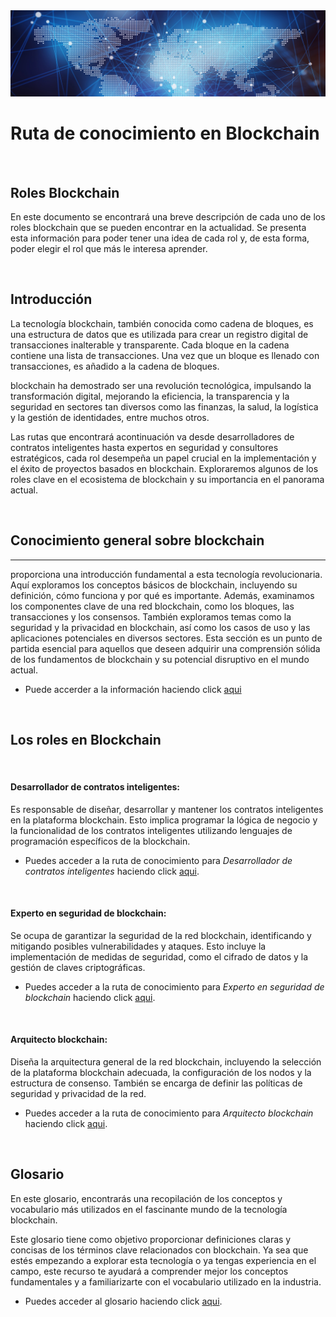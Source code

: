 <img src="./imagenes/blockchain.webp"/>

<br>

# Ruta de conocimiento en Blockchain

<br>

## **Roles Blockchain**

En este documento se encontrará una breve descripción de cada uno de los roles blockchain que se pueden encontrar en la actualidad. Se presenta esta información para poder tener una idea de cada rol y, de esta forma, poder elegir el rol que más le interesa aprender.

<br>

## **Introducción**


La tecnología blockchain, también conocida como cadena de bloques, es una estructura de datos que es utilizada para crear un registro digital de transacciones inalterable y transparente. Cada bloque en la cadena contiene una lista de transacciones. Una vez que un bloque es llenado con transacciones, es añadido a la cadena de bloques.

blockchain ha demostrado ser una revolución tecnológica, impulsando la transformación digital, mejorando la eficiencia, la transparencia y la seguridad en sectores tan diversos como las finanzas, la salud, la logística y la gestión de identidades, entre muchos otros. 

Las rutas que encontrará acontinuación va desde desarrolladores de contratos inteligentes hasta expertos en seguridad y consultores estratégicos, cada rol desempeña un papel crucial en la implementación y el éxito de proyectos basados en blockchain. Exploraremos algunos de los roles clave en el ecosistema de blockchain y su importancia en el panorama actual.

<br>


## **Conocimiento general sobre blockchain**
---

proporciona una introducción fundamental a esta tecnología revolucionaria. Aquí exploramos los conceptos básicos de blockchain, incluyendo su definición, cómo funciona y por qué es importante. Además, examinamos los componentes clave de una red blockchain, como los bloques, las transacciones y los consensos. También exploramos temas como la seguridad y la privacidad en blockchain, así como los casos de uso y las aplicaciones potenciales en diversos sectores. Esta sección es un punto de partida esencial para aquellos que deseen adquirir una comprensión sólida de los fundamentos de blockchain y su potencial disruptivo en el mundo actual.

* Puede accerder a la información haciendo click [aqui](./conocimiento_general/README.md)

<br>

## Los roles en Blockchain


<br>

#### Desarrollador de contratos inteligentes:
Es responsable de diseñar, desarrollar y mantener los contratos inteligentes en la plataforma blockchain. Esto implica programar la lógica de negocio y la funcionalidad de los contratos inteligentes utilizando lenguajes de programación específicos de la blockchain.

* Puedes acceder a la ruta de conocimiento para _Desarrollador de contratos inteligentes_ haciendo click [aqui](./desarrollo_contratos/desarrollo_contratos.md).


<br>

#### Experto en seguridad de blockchain:
Se ocupa de garantizar la seguridad de la red blockchain, identificando y mitigando posibles vulnerabilidades y ataques. Esto incluye la implementación de medidas de seguridad, como el cifrado de datos y la gestión de claves criptográficas.

* Puedes acceder a la ruta de conocimiento para _Experto en seguridad de blockchain_ haciendo click [aqui](./seguridad_blockchain/seguridad_blockchain.md).


<br>

#### Arquitecto blockchain:
Diseña la arquitectura general de la red blockchain, incluyendo la selección de la plataforma blockchain adecuada, la configuración de los nodos y la estructura de consenso. También se encarga de definir las políticas de seguridad y privacidad de la red.

* Puedes acceder a la ruta de conocimiento para _Arquitecto blockchain_ haciendo click [aqui](./arquitecto_blockchain/arquitecto_blockchain.md).

<br>

## **Glosario**

En este glosario, encontrarás una recopilación de los conceptos y vocabulario más utilizados en el fascinante mundo de la tecnología blockchain.

Este glosario tiene como objetivo proporcionar definiciones claras y concisas de los términos clave relacionados con blockchain. Ya sea que estés empezando a explorar esta tecnología o ya tengas experiencia en el campo, este recurso te ayudará a comprender mejor los conceptos fundamentales y a familiarizarte con el vocabulario utilizado en la industria.

* Puedes acceder al glosario haciendo click [aqui](./glosario/glosario.md).

